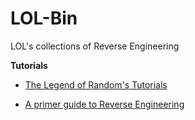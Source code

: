 # LOL-Bin
LOL's collections of Reverse Engineering

**Tutorials**

 - [The Legend of Random's Tutorials](https://legend.octopuslabs.io/sample-page.html)

 - [A primer guide to Reverse Engineering](https://puri.sm/posts/primer-to-reverse-engineering/)
